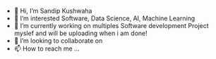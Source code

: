 - 👋 Hi, I’m Sandip Kushwaha
- 👀 I’m interested  Software, Data Science, AI, Machine Learning
- 🌱 I’m currently working on multiples Software development Project myslef and will be uploading when i am done!
- 💞️ I’m looking to collaborate on 
- 📫 How to reach me ...

<!---
1kussandy/1kussandy is a ✨ special ✨ repository because its `README.md` (this file) appears on your GitHub profile.
You can click the Preview link to take a look at your changes.
--->
